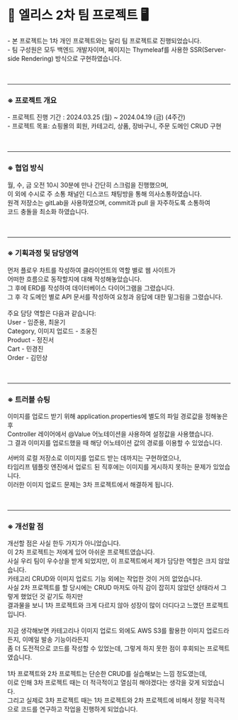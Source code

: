 <h1> 🎀 엘리스 2차 팀 프로젝트 🖥</h1> 
- 본 프로젝트는 1차 개인 프로젝트와는 달리 팀 프로젝트로 진행되었습니다. <br/>
- 팀 구성원은 모두 백엔드 개발자이며, 페이지는 Thymeleaf를 사용한 SSR(Server-side Rendering) 방식으로 구현하였습니다. <br/>
<br/>
<br/>

---

<h3>※ 프로젝트 개요 </h3>
- 프로젝트 진행 기간 : 2024.03.25 (월) ~ 2024.04.19 (금) (4주간) <br/>
- 프로젝트 목표: 쇼핑몰의 회원, 카테고리, 상품, 장바구니, 주문 도메인 CRUD 구현 <br/>
<br/>
<br/>

---

<h3>※ 협업 방식</h3>
월, 수, 금 오전 10시 30분에 만나 간단히 스크럼을 진행했으며,<br/>
이 외에 수시로 주 소통 채널인 디스코드 채팅방을 통해 의사소통하였습니다. <br/>
원격 저장소는 gitLab을 사용하였으며, commit과 pull 을 자주하도록 소통하여 <br/>
코드 충돌을 최소화 하였습니다.<br/>
<br/>
<br/>

---

<h3>※ 기획과정 및 담당영역</h3>
먼저 플로우 차트를 작성하여 클라이언트의 역할 별로 웹 사이트가 <br/>
어떠한 흐름으로 동작할지에 대해 작성해놓았습니다. <br/>
그 후에 ERD를 작성하여 데이터베이스 다이어그램을 그렸습니다. <br/>
그 후 각 도메인 별로 API 문서를 작성하여 요청과 응답에 대한 밑그림을 그렸습니다. <br/>
<br/>
주요 담당 역할은 다음과 같습니다: <br/>
User - 임준용, 최윤기<br/>
Category, 이미지 업로드 - 조웅진<br/>
Product - 정진서<br/>
Cart - 민경진<br/>
Order - 김민상<br/>
<br/>
<br/>

---

<h3>※ 트러블 슈팅</h3>
이미지를 업로드 받기 위해 application.properties에 별도의 파일 경로값을 정해놓은 후<br/>
Controller 레이어에서 @Value 어노테이션을 사용하여 설정값을 사용했습니다.<br/>
그 결과 이미지를 업로드했을 때 해당 어노테이션 값의 경로를 이용할 수 있었습니다.<br/>

서버의 로컬 저장소로 이미지를 업로드 받는 데까지는 구현하였으나,<br/>
타임리프 템플릿 엔진에서 업로드 된 직후에는 이미지를 게시하지 못하는 문제가 있었습니다.<br/>
이러한 이미지 업로드 문제는 3차 프로젝트에서 해결하게 됩니다.<br/>
<br/>
<br/>

---

<h3>※ 개선할 점</h3>
개선할 점은 사실 한두 가지가 아니었습니다.<br/>
이 2차 프로젝트는 저에게 있어 아쉬운 프로젝트였습니다.<br/>
사실 우리 팀이 우수상을 받게 되었지만, 이 프로젝트에서 제가 담당한 역할은 크지 않았습니다.<br/>
카테고리 CRUD와 이미지 업로드 기능 외에는 작업한 것이 거의 없었습니다.<br/>
사실 2차 프로젝트를 할 당시에는 CRUD 마저도 아직 감이 잡히지 않았던 상태라서 그렇게 했었던 것 같기도 하지만 <br/>
결과물을 보니 1차 프로젝트와 크게 다르지 않아 성장이 많이 더디다고 느꼈던 프로젝트입니다.<br/>
<br/>
지금 생각해보면 카테고리나 이미지 업로드 외에도 AWS S3를 활용한 이미지 업로드라든지, 이메일 발송 기능이라든지<br/>
좀 더 도전적으로 코드를 작성할 수 있었는데, 그렇게 하지 못한 점이 후회되는 프로젝트였습니다.<br/>
<br/>
1차 프로젝트와 2차 프로젝트는 단순한 CRUD를 실습해보는 느낌 정도였는데,<br/>
이로 인해 3차 프로젝트 때는 더 적극적이고 열심히 해야겠다는 생각을 갖게 되었습니다.<br/>
그리고 실제로 3차 프로젝트 때는 1차 프로젝트와 2차 프로젝트에 비해서 정말 적극적으로 코드를 연구하고 작업을 진행하게 되었습니다.<br/>
<br/>
<br/>
